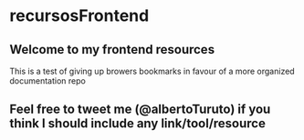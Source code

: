 # recursosFrontend
## Welcome to my frontend resources
This is a test of giving up browers bookmarks in favour of a more organized documentation repo

## Feel free to tweet me (@albertoTuruto) if you think  I should include any link/tool/resource
